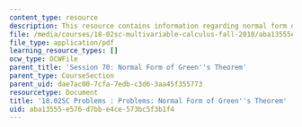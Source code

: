 ```yaml
---
content_type: resource
description: This resource contains information regarding normal form of green's theorem.
file: /media/courses/18-02sc-multivariable-calculus-fall-2010/aba13555e576d7bbe4ce573bc5f3b1f4_MIT18_02SC_pb_70_quest.pdf
file_type: application/pdf
learning_resource_types: []
ocw_type: OCWFile
parent_title: 'Session 70: Normal Form of Green''s Theorem'
parent_type: CourseSection
parent_uid: dae7ac00-7cfa-7edb-c3d6-3aa45f355773
resourcetype: Document
title: '18.02SC Problems : Problems: Normal Form of Green''s Theorem'
uid: aba13555-e576-d7bb-e4ce-573bc5f3b1f4
---
```

